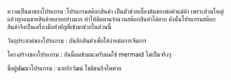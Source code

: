 ความเป็นมาของโปรแกรม :โปรแกรมสต๊อกสินค้า เป็นตัวช่วยเบื้องต้นของพ่อค้าแม่ค้า เพราะส่วนใหญ่แล้วทุกคนขายสินค้าหลายอย่างมาก 
ทำให้ติดตามจำนวนสต๊อกสินค้าได้ยาก ดังนั้นโปรแกรมสต๊อกสินค้าจึงเป็นเครื่องมือสำคัญที่เข้ามาช่วยในส่วนนี้ 

วัตถุประสงค์ของโปรแกรม : บันทึกสินค้าเพื่อให้ง่ายต่อการจัดการ

โครงสร้างของโปรแกรม : อันนี้ผมข้ามนะครับผมใช้ mermaid ไม่เป็นจริงๆ

ชื่อผู้พัฒนาโปรแกรม : นายถิรวัฒน์ โชติธนกิจไพศาล
